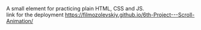 A small element for practicing plain HTML, CSS and JS.
<br>
link for the deployment https://filmozolevskiy.github.io/6th-Project---Scroll-Animation/
